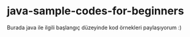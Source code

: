 # java-sample-codes-for-beginners

Burada java ile ilgili başlangıç düzeyinde kod örnekleri paylaşıyorum :)
